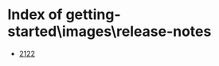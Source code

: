 # Index of getting-started\images\release-notes

- [2122](/getting-started/images/release-notes/2122/)